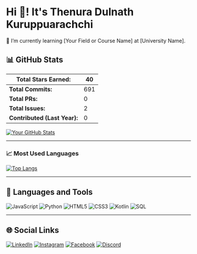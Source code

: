 # Hi 👋! It's Thenura Dulnath Kuruppuarachchi
🌱 I’m currently learning [Your Field or Course Name] at [University Name].

## 📊 GitHub Stats

| **Total Stars Earned:** | 40   |
|-------------------------|------|
| **Total Commits:**      | 691  |
| **Total PRs:**          | 0    |
| **Total Issues:**       | 2    |
| **Contributed (Last Year):** | 0 |

[![Your GitHub Stats](https://github-readme-stats.vercel.app/api?username=Thenuradulnath&show_icons=true&theme=radical)](https://github.com/Thenuradulnath)

---

### 📈 Most Used Languages

[![Top Langs](https://github-readme-stats.vercel.app/api/top-langs/?username=Thenuradulnath&layout=compact)](https://github.com/Thenuradulnath)

---

## 🔧 Languages and Tools

![JavaScript](https://img.shields.io/badge/JavaScript-323330?style=for-the-badge&logo=javascript&logoColor=F7DF1E)
![Python](https://img.shields.io/badge/Python-3670A0?style=for-the-badge&logo=python&logoColor=ffdd54)
![HTML5](https://img.shields.io/badge/HTML5-E34F26?style=for-the-badge&logo=html5&logoColor=white)
![CSS3](https://img.shields.io/badge/CSS3-1572B6?style=for-the-badge&logo=css3&logoColor=white)
![Kotlin](https://img.shields.io/badge/Kotlin-0095D5?style=for-the-badge&logo=kotlin&logoColor=white)
![SQL](https://img.shields.io/badge/SQL-025E8C?style=for-the-badge&logo=MySQL&logoColor=white)

---

## 🌐 Social Links

[![LinkedIn](https://img.shields.io/badge/LinkedIn-0A66C2?style=for-the-badge&logo=linkedin&logoColor=white)](https://www.linkedin.com/in/ThenuraDulnath)
[![Instagram](https://img.shields.io/badge/Instagram-E4405F?style=for-the-badge&logo=instagram&logoColor=white)](https://www.instagram.com/thenura_k)
[![Facebook](https://img.shields.io/badge/Facebook-1877F2?style=for-the-badge&logo=facebook&logoColor=white)](https://www.facebook.com/Thenura_Dulnath_Kuruppuarachchi)
[![Discord](https://img.shields.io/badge/Discord-7289DA?style=for-the-badge&logo=discord&logoColor=white)](https://discord.com/your-profile)

